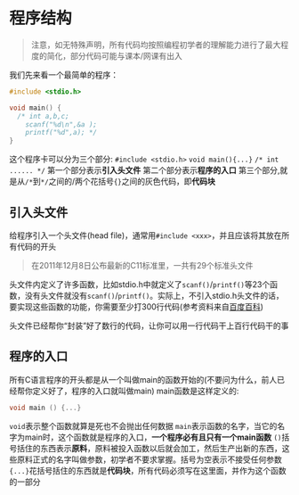 # 程序结构
> 注意，如无特殊声明，所有代码均按照编程初学者的理解能力进行了最大程度的简化，部分代码可能与课本/网课有出入

我们先来看一个最简单的程序：
``` c
#include <stdio.h>

void main() {
  /* int a,b,c;
    scanf("%d\n",&a );
    printf("%d",a); */
}
```
这个程序卡可以分为三个部分:
`#include <stdio.h>`
`void main(){...}`
`/* int ...... */`
第一个部分表示**引入头文件**
第二个部分表示**程序的入口**
第三个部分,就是从`/*`到`*/`之间的/两个花括号`{}`之间的灰色代码，即**代码块**
## 引入头文件
给程序引入一个头文件(head file)，通常用`#include <xxx>`，并且应该将其放在所有代码的开头
> 在2011年12月8日公布最新的C11标准里，一共有29个标准头文件

头文件内定义了许多函数，比如stdio.h中就定义了`scanf()`/`printf()`等23个函数，没有头文件就没有`scanf()`/`printf()`。实际上，不引入stdio.h头文件的话，要实现这些函数的功能，你需要至少打300行代码(参考资料来自[百度百科](https://baike.baidu.com/item/stdio.h))

头文件已经帮你“封装”好了数行的代码，让你可以用一行代码干上百行代码干的事
## 程序的入口
所有C语言程序的开头都是从一个叫做main的函数开始的(不要问为什么，前人已经帮你定义好了，程序的入口就叫做main)
main函数是这样定义的:
````c
void main () {...}
````
`void`表示整个函数就算是死也不会抛出任何数据
`main`表示函数的名字，当它的名字为main时，这个函数就是程序的入口，**一个程序必有且只有一个main函数**
`()`括号括住的东西表示**原料**，原料被投入函数以后就会加工，然后生产出新的东西，这些原料正式的名字叫做参数，初学者不要求掌握。括号为空表示不接受任何参数
`{...}`花括号括住的东西就是**代码块**，所有代码必须写在这里面，并作为这个函数的一部分
